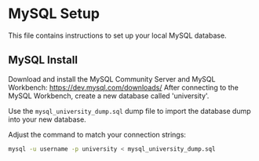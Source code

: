 # MySQL Setup 

This file contains instructions to set up your local MySQL database. 

## MySQL Install

Download and install the MySQL Community Server and MySQL Workbench: https://dev.mysql.com/downloads/ After connecting to the MySQL Workbench, create a new database called 'university'.

Use the `mysql_university_dump.sql` dump file to import the database dump into your new database.

Adjust the command to match your connection strings:
```bash
mysql -u username -p university < mysql_university_dump.sql
```

